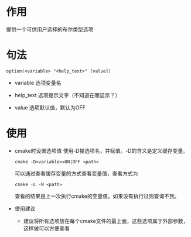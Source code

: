 # 作用
提供一个可供用户选择的布尔类型选项

# 句法
```
option(<variable> "<help_text>" [value])
```

- variable
选项变量名

- help_text
选项提示文字（不知道在哪显示？）

- value
选项默认值，默认为OFF

# 使用
- cmake时设置选项值
    使用-D接选项名，并赋值。-D的含义是定义缓存变量。
    ```
    cmake -D<variable>=ON|OFF <path>
    ```
    
    可以通过查看缓存变量的方式查看变量值，查看方式为
    ```
    cmake -L -N <path>
    ```
    查看的结果是上一次执行cmake的变量值。如果没有执行过则查询不到。

- 使用建议
    - 建议将所有选项放在每个cmake文件的最上面，这些选项属于外部参数，这样做可以方便查看